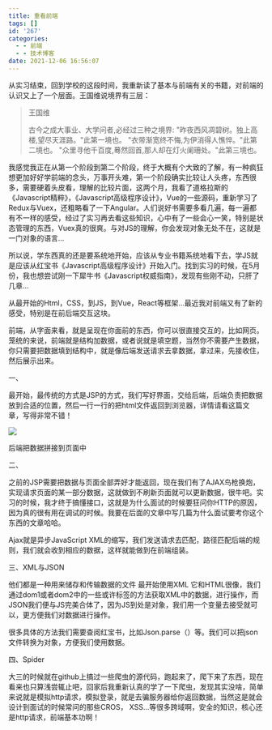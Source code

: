 ```yaml
---
title: 重看前端
tags: []
id: '267'
categories:
  - - 前端
  - - 技术博客
date: 2021-12-06 16:56:07
---
```


从实习结束，回到学校的这段时间，我重新读了基本与前端有关的书籍，对前端的认识又上了一个层面。王国维说境界有三层：

> 王国维
> 
>  古今之成大事业、大学问者,必经过三种之境界: "昨夜西风凋碧树。独上高楼,望尽天涯路。"此第一境也。 "衣带渐宽终不悔,为伊消得人憔悴。"此第二境也。 "众里寻他千百度,蓦然回首,那人却在灯火阑珊处。"此第三境也。

我感觉我正在从第一个阶段到第二个阶段，终于大概有个大致的了解，有一种疯狂想更加好好学前端的念头，万事开头难，第一个阶段确实比较让人头疼，东西很多，需要硬着头皮看，理解的比较片面，这两个月，我看了道格拉斯的《Javascript精粹》，《Javascript高级程序设计》，Vue的一些源码，重新学习了Redux与Vuex，还粗略看了一下Angular。人们说好书需要多看几遍，每一遍都有不一样的感受，经过了实习再去看这些知识，心中有了一些会心一笑，特别是状态管理的东西，Vuex真的很爽。与对JS的理解，你会发现对象无处不在，这就是一门对象的语言...

所以说，学东西真的还是要系统地开始，应该从专业书籍系统地看下去，学JS就是应该从红宝书《Javascript高级程序设计》开始入门。找到实习的时候，在5月份，我也想尝试刚一下犀牛书《Javascript权威指南》，发现有些刚不动，只肝了几章...

从最开始的Html，CSS，到JS，到Vue，React等框架...最近我对前端又有了新的感受，特别是在前后端交互这块。

前端，从字面来看，就是呈现在你面前的东西，你可以很直接交互的，比如网页。笼统的来说，前端就是结构加数据，或者说就是填空题，当然你不需要产生数据，你只需要把数据填到结构中，就是像后端发送请求去拿数据，拿过来，先接收住，然后展示出来。

一、

最开始，最传统的方式是JSP的方式，我们写好界面，交给后端，后端负责把数据放到合适的位置，然后一行一行的把html文件返回到浏览器，详情请看这篇文章，写得非常不错！

![](http://chang-rui.net/wp-content/uploads/2021/12/image.png)

后端把数据拼接到页面中

二、

之前的JSP需要把数据与页面全部弄好才能返回，现在我们有了AJAX鸟枪换炮，实现请求页面的某一部分数据，这就做到不刷新页面就可以更新数据，很牛吧。实习的时候，我才终于搞懂接口，这就是为什么面试的时候要狂问你HTTP的原因，因为真的很有用在调试的时候。我要在后面的文章中写几篇为什么面试要考你这个东西的文章哈哈。

Ajax就是异步JavaScript XML的缩写，我们发送请求去匹配，路径匹配后端的规则，我们就会收到相应的数据，这样就能做到在前端组装。

三、XML与JSON

他们都是一种用来储存和传输数据的文件 最开始使用XML 它和HTML很像，我们通过dom1或者dom2中的一些或许标签的方法获取XML中的数据，进行操作，而JSON我们便与JS完美合体了，因为JS到处是对象，我们用一个变量去接受就可以，更方便我们对数据进行操作。

很多具体的方法我们需要查阅红宝书，比如Json.parse（）等。我们可以把json文件转换为对象，方便我们使用数据。

四、Spider

大三的时候就在github上搞过一些爬虫的源代码，跑起来了，爬下来了东西，现在看来也只算浅尝辄止吧，回家后我重新认真的学了一下爬虫，发现其实没啥，简单来说就是模拟http请求，模拟登录，就是去骗服务器给你返回数据，当然这是就会设计到面试的时候常问的那些CROS， XSS...等很多跨域啊，安全的知识，核心还是http请求，前端基本功啊！